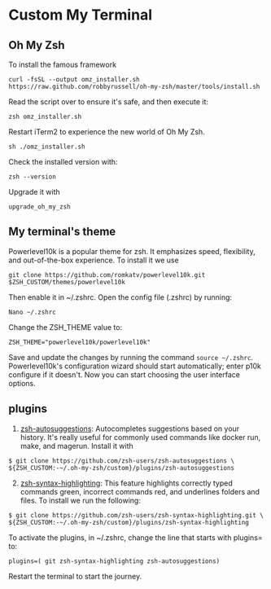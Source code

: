 # Custom My Terminal


## Oh My Zsh

To install the famous framework

```
curl -fsSL --output omz_installer.sh
https://raw.github.com/robbyrussell/oh-my-zsh/master/tools/install.sh
```

Read the script over to ensure it's safe, and then execute it:

```
zsh omz_installer.sh
```

Restart iTerm2 to experience the new world of Oh My Zsh.

```
sh ./omz_installer.sh
```


Check the installed version with:


```
zsh --version
```

Upgrade it with

```
upgrade_oh_my_zsh
```

## My terminal's theme

Powerlevel10k is a popular theme for zsh. It emphasizes speed, flexibility, and out-of-the-box experience. To install it we use 

```
git clone https://github.com/romkatv/powerlevel10k.git $ZSH_CUSTOM/themes/powerlevel10k

```


Then enable it in ~/.zshrc. Open the config file (.zshrc) by running:


```
Nano ~/.zshrc
```

Change the ZSH_THEME value to: 

```
ZSH_THEME="powerlevel10k/powerlevel10k"
```

Save and update the changes by running the command `source ~/.zshrc`. Powerlevel10k's configuration wizard should start automatically; enter p10k configure if it doesn't. Now you can start choosing the user interface options.


## plugins


1. [zsh-autosuggestions](zsh-autosuggestions): Autocompletes suggestions based on your history. It's really useful for commonly used commands like docker run, make, and magerun. Install it with

```
$ git clone https://github.com/zsh-users/zsh-autosuggestions \
${ZSH_CUSTOM:-~/.oh-my-zsh/custom}/plugins/zsh-autosuggestions
```


2. [zsh-syntax-highlighting](https://github.com/zsh-users/zsh-syntax-highlighting): This feature highlights correctly typed commands green, incorrect commands red, and underlines folders and files. To install we run the following: 

```
$ git clone https://github.com/zsh-users/zsh-syntax-highlighting.git \
${ZSH_CUSTOM:-~/.oh-my-zsh/custom}/plugins/zsh-syntax-highlighting
```




To activate the plugins, in ~/.zshrc, change the line that starts with plugins= to:

```
plugins=( git zsh-syntax-highlighting zsh-autosuggestions)
```

Restart the terminal to start the journey. 
